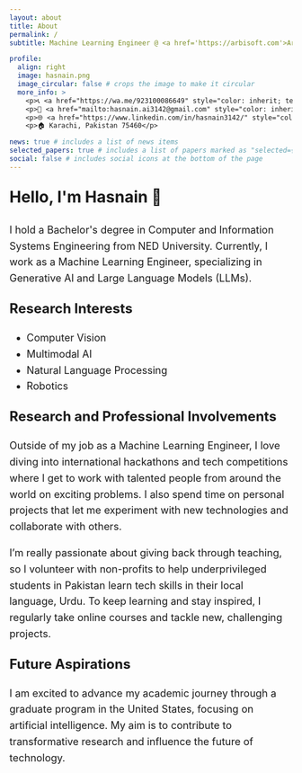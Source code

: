 ```yaml
---
layout: about
title: About
permalink: /
subtitle: Machine Learning Engineer @ <a href='https://arbisoft.com'>Arbisoft</a>

profile:
  align: right
  image: hasnain.png
  image_circular: false # crops the image to make it circular
  more_info: >
    <p>📞 <a href="https://wa.me/923100086649" style="color: inherit; text-decoration: underline; underline">+92 (310) 0086649</a> </p>
    <p>📧 <a href="mailto:hasnain.ai3142@gmail.com" style="color: inherit; text-decoration: underline; underline">hasnain.ai3142@gmail.com</a> </p>
    <p>🌐 <a href="https://www.linkedin.com/in/hasnain3142/" style="color: inherit; text-decoration: underline; underline">LinkedIn: hasnain3142/</a> </p>
    <p>🏠 Karachi, Pakistan 75460</p>

news: true # includes a list of news items
selected_papers: true # includes a list of papers marked as "selected={true}"
social: false # includes social icons at the bottom of the page
---
```


<div style="display: none;">
    <a href="https://clustrmaps.com/site/1c26o" title="Visit tracker">
        <img src="//www.clustrmaps.com/map_v2.png?d=3Rb5bVTw6aBTKI5pAmtwvRaN0XG-R6NP4R82SEqcWt4&cl=ffffff" 
             alt="Visitor Map" />
    </a>
</div>

<p style="font-size: 28px; font-weight: bold;">Hello, I'm <b>Hasnain</b> 👋</p>

<p style="font-size: 18px; line-height: 1.6;">I hold a Bachelor's degree in Computer and Information Systems Engineering from NED University. Currently, I work as a Machine Learning Engineer, specializing in Generative AI and Large Language Models (LLMs).</p>

<p style="font-size: 24px; font-weight: bold;">Research Interests</p>
<ul style="line-height: 1.6; font-size: 18px;">
    <li>Computer Vision</li>
    <li>Multimodal AI</li>
    <li>Natural Language Processing</li>
    <li>Robotics</li>

</ul>

<p style="font-size: 24px; font-weight: bold;">Research and Professional Involvements</p>
<p style="font-size: 18px; line-height: 1.6;">
    Outside of my job as a Machine Learning Engineer, I love diving into international hackathons and tech competitions where I get to work with talented people from around the world on exciting problems. I also spend time on personal projects that let me experiment with new technologies and collaborate with others.
</p>
<p style="font-size: 18px; line-height: 1.6;">
    I’m really passionate about giving back through teaching, so I volunteer with non-profits to help underprivileged students in Pakistan learn tech skills in their local language, Urdu. To keep learning and stay inspired, I regularly take online courses and tackle new, challenging projects.
</p>

<p style="font-size: 24px; font-weight: bold;">Future Aspirations</p>
<p style="font-size: 18px; line-height: 1.6;">
    I am excited to advance my academic journey through a graduate program in the United States, focusing on artificial intelligence. My aim is to contribute to transformative research and influence the future of technology.
</p>